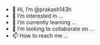 - 👋 Hi, I’m @prakash143h
- 👀 I’m interested in ...
- 🌱 I’m currently learning ...
- 💞️ I’m looking to collaborate on ...
- 📫 How to reach me ...

<!---
prakash143h/prakash143h is a ✨ special ✨ repository because its `README.md` (this file) appears on your GitHub profile.
You can click the Preview link to take a look at your changes.
--->
